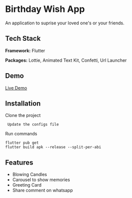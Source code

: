 
# Birthday Wish App

An application to suprise your loved one's or your friends.


## Tech Stack

**Framework:** Flutter

**Packages:** Lottie, Animated Text Kit, Confetti, Url Launcher

  
## Demo

[Live Demo](https://drive.google.com/file/d/1CjCu0PSMs1RpGOH7MLqXLz25f5G4UxvO/view?usp=sharing)


  
## Installation

Clone the project

```
 Update the configs file
```
    
Run commands

```
flutter pub get
flutter build apk --release --split-per-abi
```
## Features

- Blowing Candles
- Carousel to show memories
- Greeting Card
- Share comment on whatsapp

  